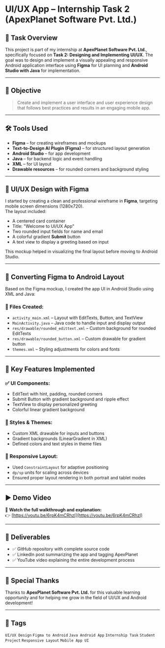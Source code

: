 # UI/UX App – Internship Task 2 (ApexPlanet Software Pvt. Ltd.)

## 📌 Task Overview
This project is part of my internship at **ApexPlanet Software Pvt. Ltd.**, specifically focused on **Task 2: Designing and Implementing UI/UX**. The goal was to design and implement a visually appealing and responsive Android application interface using **Figma** for UI planning and **Android Studio with Java** for implementation.

---

## 🎯 Objective
> Create and implement a user interface and user experience design that follows best practices and results in an engaging mobile app.
---

## 🛠️ Tools Used
- **Figma** – for creating wireframes and mockups
- **Text-to-Design AI Plugin (Figma)** – for structured layout generation
- **Android Studio** – for app development
- **Java** – for backend logic and event handling
- **XML** – for UI layout
- **Drawable resources** – for rounded corners and background styling

---

## 🎨 UI/UX Design with Figma

I started by creating a clean and professional wireframe in **Figma**, targeting mobile screen dimensions (1280x720).  
The layout included:

- A centered card container
- Title: "Welcome to UI/UX App"
- Two rounded input fields for name and email
- A colorful gradient **Submit** button
- A text view to display a greeting based on input

This mockup helped in visualizing the final layout before moving to Android Studio.

---

## 🔄 Converting Figma to Android Layout

Based on the Figma mockup, I created the app UI in Android Studio using XML and Java:

### 📁 Files Created:
- `activity_main.xml` – Layout with EditTexts, Button, and TextView
- `MainActivity.java` – Java code to handle input and display output
- `res/drawable/rounded_edittext.xml` – Custom background for rounded EditTexts
- `res/drawable/rounded_button.xml` – Custom drawable for gradient button
- `themes.xml` – Styling adjustments for colors and fonts

---

## 🧩 Key Features Implemented

### ✅ UI Components:
- EditText with hint, padding, rounded corners
- Submit Button with gradient background and ripple effect
- TextView to display personalized greeting
- Colorful linear gradient background

### 🎨 Styles & Themes:
- Custom XML drawable for inputs and buttons
- Gradient backgrounds (LinearGradient in XML)
- Defined colors and text styles in theme files

### 📱 Responsive Layout:
- Used `ConstraintLayout` for adaptive positioning
- `dp/sp` units for scaling across devices
- Ensured proper layout rendering in both portrait and tablet modes

---

## ▶️ Demo Video

🎥 **Watch the full walkthrough and explanation:**  
👉 [https://youtu.be/6rpK4mCRhzI](https://youtu.be/6rpK4mCRhzI)

---

## 🔗 Deliverables
- ✅ GitHub repository with complete source code
- ✅ LinkedIn post summarizing the app and tagging ApexPlanet
- ✅ YouTube video explaining the entire development process

---

## 🙌 Special Thanks
Thanks to **ApexPlanet Software Pvt. Ltd.** for this valuable learning opportunity and for helping me grow in the field of UI/UX and Android development!

---

## 📌 Tags
`UI/UX Design` `Figma to Android` `Java Android App` `Internship Task` `Student Project` `Responsive Layout` `Mobile App UI`
